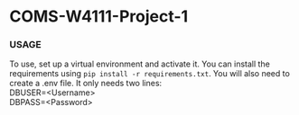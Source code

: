# COMS-W4111-Project-1
### USAGE
To use, set up a virtual environment and activate it. You can install the requirements using <code>pip install -r requirements.txt</code>. You will also need to create a .env file. It only needs two lines: <br>
DBUSER=\<Username\> <br>
DBPASS=\<Password\>
